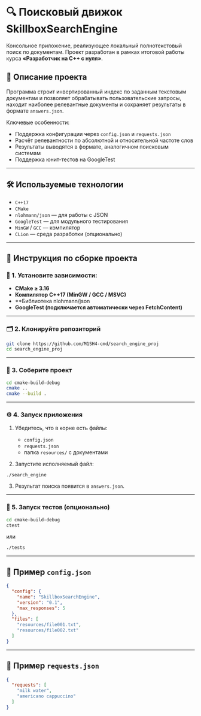# 🔍 Поисковый движок SkillboxSearchEngine

Консольное приложение, реализующее локальный полнотекстовый поиск по документам. Проект разработан в рамках итоговой работы курса **«Разработчик на C++ с нуля»**.

## 📌 Описание проекта

Программа строит инвертированный индекс по заданным текстовым документам и позволяет обрабатывать пользовательские запросы, находит наиболее релевантные документы и сохраняет результаты в формате `answers.json`.

Ключевые особенности:
- Поддержка конфигурации через `config.json` и `requests.json`
- Расчёт релевантности по абсолютной и относительной частоте слов
- Результаты выводятся в формате, аналогичном поисковым системам
- Поддержка юнит-тестов на GoogleTest

---

## 🛠 Используемые технологии

- `C++17`
- `CMake`
- `nlohmann/json` — для работы с JSON
- `GoogleTest` — для модульного тестирования
- `MinGW` / `GCC` — компилятор
- `CLion` — среда разработки (опционально)

---

## 🚀 Инструкция по сборке проекта

### 🔧 1. Установите зависимости:

- **CMake ≥ 3.16**
- **Компилятор C++17 (MinGW / GCC / MSVC)**
- **Библиотека nlohmann/json
- **GoogleTest (подключается автоматически через FetchContent)**

---

### 🗂 2. Клонируйте репозиторий

```bash
git clone https://github.com/M1SH4-cmd/search_engine_proj
cd search_engine_proj
```

---

### 🧱 3. Соберите проект

```bash
cd cmake-build-debug
cmake ..
cmake --build .
```

---

### ⚙️ 4. Запуск приложения

1. Убедитесь, что в корне есть файлы:
   - `config.json`
   - `requests.json`
   - папка `resources/` с документами

2. Запустите исполняемый файл:

```bash
./search_engine
```

3. Результат поиска появится в `answers.json`.

---

### 🧪 5. Запуск тестов (опционально)

```bash
cd cmake-build-debug
ctest
```
или

```bash
./tests
```

---

## 📄 Пример `config.json`

```json
{
  "config": {
    "name": "SkillboxSearchEngine",
    "version": "0.1",
    "max_responses": 5
  },
  "files": [
    "resources/file001.txt",
    "resources/file002.txt"
  ]
}
```

---

## 📄 Пример `requests.json`

```json
{
  "requests": [
    "milk water",
    "americano cappuccino"
  ]
}
```
